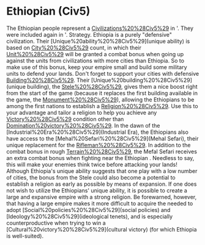 # Ethiopian (Civ5)

The Ethiopian people represent a [Civilizations%20%28Civ5%29](civilization) in '. They were included again in '.
Strategy.
Ethiopia is a purely "defensive" civilization. Their [Unique%20ability%20%28Civ5%29](unique ability) is based on [City%20%28Civ5%29](city) count, in which their [Unit%20%28Civ5%29](units) will be granted a combat bonus when going up against the units from civilizations with more cities than Ethiopia. So to make use of this bonus, keep your empire small and build some military units to defend your lands. Don't forget to support your cities with defensive [Building%20%28Civ5%29](structures).
Their [Unique%20building%20%28Civ5%29](unique building), the [Stele%20%28Civ5%29](Stele), gives them a nice boost right from the start of the game (because it replaces the first building available in the game, the [Monument%20%28Civ5%29](Monument)), allowing the Ethiopians to be among the first nations to establish a [Religion%20%28Civ5%29](religion). Use this to your advantage and tailor a religion to help you achieve any [Victory%20%28Civ5%29](victory) condition other than [Domination%20victory%20%28Civ5%29](domination).
In the dawn of the [Industrial%20Era%20%28Civ5%29](Industrial Era), the Ethiopians also have access to the [Mehal%20Sefari%20%28Civ5%29](Mehal Sefari), their unique replacement for the [Rifleman%20%28Civ5%29](Rifleman). In addition to the combat bonus in rough [Terrain%20%28Civ5%29](terrain), the Mefal Sefari receives an extra combat bonus when fighting near the Ethiopian . Needless to say, this will make your enemies think twice before attacking your lands!
Although Ethiopia's unique ability suggests that one play with a low number of cities, the bonus from the Stele could also become a potential to establish a religion as early as possible by means of expansion. If one does not wish to utilize the Ethiopians' unique ability, it is possible to create a large and expansive empire with a strong religion. Be forewarned, however, that having a large empire makes it more difficult to acquire the needed to adopt [Social%20policies%20%28Civ5%29](social policies) and [Ideology%20%28Civ5%29](ideological tenets), and is especially counterproductive when trying to win a [Cultural%20victory%20%28Civ5%29](cultural victory) (for which Ethiopia is well-suited).